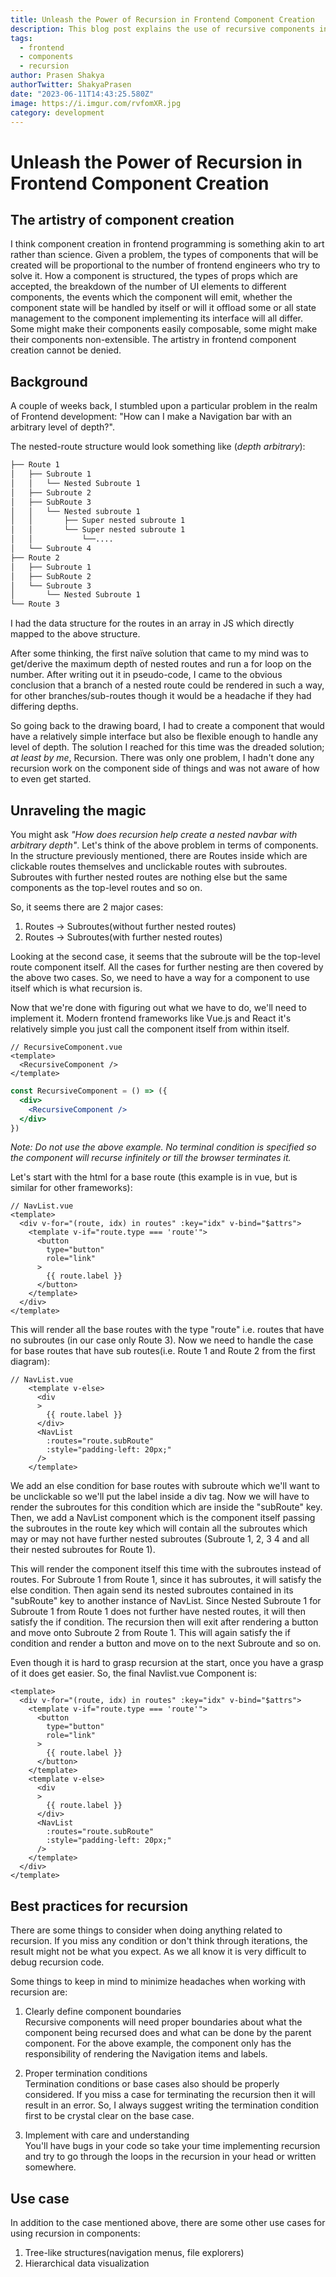 ```yaml
---
title: Unleash the Power of Recursion in Frontend Component Creation 
description: This blog post explains the use of recursive components in frontend 
tags:
  - frontend
  - components
  - recursion
author: Prasen Shakya 
authorTwitter: ShakyaPrasen
date: "2023-06-11T14:43:25.580Z"
image: https://i.imgur.com/rvfomXR.jpg 
category: development
---
```


# Unleash the Power of Recursion in Frontend Component Creation

## The artistry of component creation

 I think component creation in frontend programming is something akin to art rather than science. Given a problem, the types of components that will be created will be proportional to the number of frontend engineers who try to solve it. How a component is structured, the types of props which are accepted, the breakdown of the number of UI elements to different components, the events which the component will emit, whether the component state will be handled by itself or will it offload some or all state management to the component implementing its interface will all differ. 
 Some might make their components easily composable, some might make their components non-extensible. The artistry in frontend component creation cannot be denied. 


## Background

A couple of weeks back, I stumbled upon a particular problem in the realm of Frontend development: "How can I make a Navigation bar with an arbitrary level of depth?". 

The nested-route structure would look something like (*depth arbitrary*):

```bash
├── Route 1
│   ├── Subroute 1
│   │   └── Nested Subroute 1
│   ├── Subroute 2
│   ├── SubRoute 3
│   │   └── Nested subroute 1
│   │       ├── Super nested subroute 1
│   │       └── Super nested subroute 1
│   │           └──....
│   └── Subroute 4
├── Route 2
│   ├── Subroute 1
│   ├── SubRoute 2
│   └── Subroute 3
│       └── Nested Subroute 1
└── Route 3
```

I had the data structure for the routes in an array in JS which directly mapped to the above structure.

After some thinking, the first naïve solution that came to my mind was to get/derive the maximum depth of nested routes and run a for loop on the number. After writing out it in pseudo-code, I came to the obvious conclusion that a branch of a nested route could be rendered in such a way, for other branches/sub-routes though it would be a headache if they had differing depths.

So going back to the drawing board, I had to create a component that would have a relatively simple interface but also be flexible enough to handle any level of depth. The solution I reached for this time was the dreaded solution; *at least by me*, Recursion. There was only one problem, I hadn't done any recursion work on the component side of things and was not aware of how to even get started.

## Unraveling the magic

You might ask *"How does recursion help create a nested navbar with arbitrary depth"*. Let's think of the above problem in terms of components. In the structure previously mentioned, there are Routes inside which are clickable routes themselves and unclickable routes with subroutes. Subroutes with further nested routes are nothing else but the same components as the top-level routes and so on. 

So, it seems there are 2 major cases:

1. Routes -> Subroutes(without further nested routes)
2. Routes -> Subroutes(with further nested routes)

Looking at the second case, it seems that the subroute will be the top-level route component itself. All the cases for further nesting are then covered by the above two cases. So, we need to have a way for a component to use itself which is what recursion is.

Now that we're done with figuring out what we have to do, we'll need to implement it. Modern frontend frameworks like Vue.js and React it's relatively simple you just call the component itself from within itself.

```vue
// RecursiveComponent.vue
<template>
  <RecursiveComponent />
</template>
```

```jsx
const RecursiveComponent = () => ({
  <div>
    <RecursiveComponent />
  </div>
})
```

*Note: Do not use the above example. No terminal condition is specified so the component will recurse infinitely or till the browser terminates it.*

Let's start with the html for a base route (this example is in vue, but is similar for other frameworks):

```vue
// NavList.vue
<template>
  <div v-for="(route, idx) in routes" :key="idx" v-bind="$attrs">
    <template v-if="route.type === 'route'">
      <button
        type="button"
        role="link"
      >
        {{ route.label }}
      </button>
    </template>
  </div>
</template>
```

This will render all the base routes with the type "route" i.e. routes that have no subroutes (in our case only Route 3). Now we need to handle the case for base routes that have sub routes(i.e. Route 1 and Route 2 from the first diagram):

```vue
// NavList.vue
    <template v-else>
      <div
      >
        {{ route.label }}
      </div>
      <NavList
        :routes="route.subRoute"
        :style="padding-left: 20px;"
      />
    </template>
```

We add an else condition for base routes with subroute which we'll want to be unclickable so we'll put the label inside a div tag. Now we will have to render the subroutes for this condition which are inside the "subRoute" key. Then, we add a NavList component which is the component itself passing the subroutes in the route key which will contain all the subroutes which may or may not have further nested subroutes (Subroute 1, 2, 3 4 and all their nested subroutes for Route 1). 

This will render the component itself this time with the subroutes instead of routes. For Subroute 1 from Route 1, since it has subroutes, it will satisfy the else condition. Then again send its nested subroutes contained in its "subRoute" key to another instance of NavList. Since Nested Subroute 1 for Subroute 1 from Route 1 does not further have nested routes, it will then satisfy the if condition. The recursion then will exit after rendering a button and move onto Subroute 2 from Route 1. This will again satisfy the if condition and render a button and move on to the next Subroute and so on.

Even though it is hard to grasp recursion at the start, once you have a grasp of it does get easier. 
So, the final Navlist.vue Component is:

```vue
<template>
  <div v-for="(route, idx) in routes" :key="idx" v-bind="$attrs">
    <template v-if="route.type === 'route'">
      <button
        type="button"
        role="link"
      >
        {{ route.label }}
      </button>
    </template>
	<template v-else>
      <div
      >
        {{ route.label }}
      </div>
      <NavList
        :routes="route.subRoute"
        :style="padding-left: 20px;"
      />
    </template>
  </div>
</template>
```

## Best practices for recursion

There are some things to consider when doing anything related to recursion. If you miss any condition or don't think through iterations, the result might not be what you expect. As we all know it is very difficult to debug recursion code.  

Some things to keep in mind to minimize headaches when working with recursion are:

1. Clearly define component boundaries  
	Recursive components will need proper boundaries about what the component being recursed does and what can be done by the parent component. For the above example, the component only has the responsibility of rendering the Navigation items and labels.
	
2. Proper termination conditions  
	Termination conditions or base cases also should be properly considered. If you miss a case for terminating the recursion then it will result in an error. So, I always suggest writing the termination condition first to be crystal clear on the base case.

3. Implement with care and understanding  
        You'll have bugs in your code so take your time implementing recursion and try to go through the loops in the recursion in your head or written somewhere.

## Use case

In addition to the case mentioned above, there are some other use cases for using recursion in components:

1. Tree-like structures(navigation menus, file explorers)
2. Hierarchical data visualization


